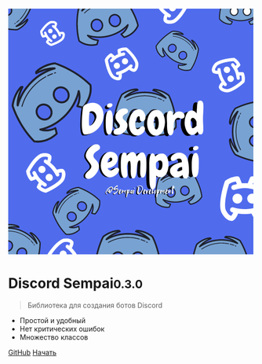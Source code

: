<!-- _coverpage.md -->

![DISCORD_SEMPAI](/image/discord.png)

# Discord Sempai<small>0.3.0</small>

> Библиотека для создания ботов Discord

* Простой и удобный
* Нет критических ошибок
* Множество классов

[GitHub](https://github.com/Sempai-07/discord-sempai")
[Начать](/)